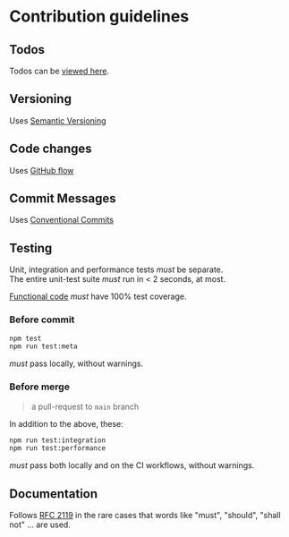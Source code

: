 # Contribution guidelines

## Todos

Todos can be [viewed here][todos].

## Versioning

Uses [Semantic Versioning][semver]

## Code changes

Uses [GitHub flow][github-flow]

## Commit Messages

Uses [Conventional Commits][conv-comm]

## Testing

Unit, integration and performance tests *must* be separate.  
The entire unit-test suite *must* run in < 2 seconds, at most.

[Functional code][func-req] *must* have 100% test coverage.

### Before commit

```bash
npm test
npm run test:meta
```

 *must* pass locally, without warnings.

### Before merge

> a pull-request to `main` branch

In addition to the above, these:

```bash
npm run test:integration
npm run test:performance
```

*must* pass both locally and on the CI workflows, without warnings.

## Documentation

Follows [RFC 2119][rfc-2119] in the rare cases that words like "must",
"should", "shall not" ... are used.


[todos]: ./TODO.md
[workflows]: ./workflows
[semver]: https://semver.org/
[conv-comm]: https://www.conventionalcommits.org/en/v1.0.0/#summary
[github-flow]: https://docs.github.com/en/get-started/using-github/github-flow
[func-req]: https://en.wikipedia.org/wiki/Functional_requirement
[non-func-req]: https://en.wikipedia.org/wiki/Non-functional_requirement
[rfc-2119]: https://www.ietf.org/rfc/rfc2119.txt
